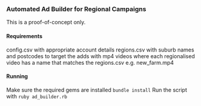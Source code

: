 ### Automated Ad Builder for Regional Campaigns

This is a proof-of-concept only.

#### Requirements

config.csv with appropriate account details
regions.csv with suburb names and postcodes to target the adds with
mp4 videos where each regionalised video has a name that matches the regions.csv e.g. new_farm.mp4


#### Running

Make sure the required gems are installed `bundle install`
Run the script with `ruby ad_builder.rb`
